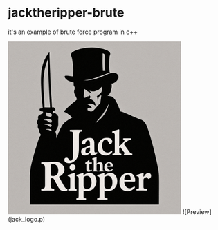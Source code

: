 # jacktheripper-brute
it's an example of brute force program in c++

<img src="jack_logo.png" alt="Logo" width="400"/>
![Preview](jack_logo.p)
